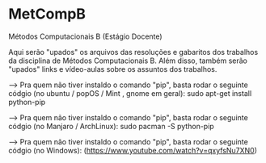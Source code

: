 # MetCompB
Métodos Computacionais B (Estágio Docente)

Aqui serão "upados" os arquivos das resoluções e gabaritos dos trabalhos da disciplina de Métodos Computacionais B. 
Além disso, também serão "upados" links e vídeo-aulas sobre os assuntos dos trabalhos. 


--> Pra quem não tiver instaldo o comando "pip", basta rodar o seguinte códgio (no ubuntu / popOS / Mint , gnome em geral):
 sudo apt-get install python-pip
 
--> Pra quem não tiver instaldo o comando "pip", basta rodar o seguinte códgio (no Manjaro / ArchLinux):
 sudo pacman -S python-pip
 
--> Pra quem não tiver instaldo o comando "pip", basta rodar o seguinte códgio (no Windows):
(https://www.youtube.com/watch?v=qxyfsNu7XN0)
